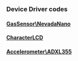 
### Device Driver codes
#### [GasSensor\NevadaNano](https://github.com/Taeho-Cho/DeviceDrivers/tree/main/GasSensor/NevadaNano)
#### [CharacterLCD](https://github.com/Taeho-Cho/DeviceDrivers/tree/main/characterLCD)
#### [Accelerometer\ADXL355](https://github.com/Taeho-Cho/DeviceDrivers/tree/main/Accelerometer/ADXL355)
